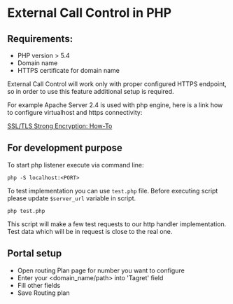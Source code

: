 # External Call Control in PHP

Requirements:
--
* PHP version > 5.4
* Domain name
* HTTPS certificate for domain name

External Call Control will work only with proper configured HTTPS endpoint, so in order to use this feature additional setup is required.

For example Apache Server 2.4 is used with php engine, here is a link how to configure virtualhost and https connectivity:

[SSL/TLS Strong Encryption: How-To](https://httpd.apache.org/docs/2.4/ssl/ssl_howto.html)


For development purpose
--
To start php listener execute via command line:

```php -S localhost:<PORT>```

To test implementation you can use ``test.php`` file. Before executing script please update `$server_url` variable in script.

```php test.php```

This script will make a few test requests to our http handler implementation. Test data which will be in request is close to the real one.

Portal setup
--
 * Open routing Plan page for number you want to configure
 * Enter your <domain_name/path> into 'Tagret' field
 * Fill other fields
 * Save Routing plan
